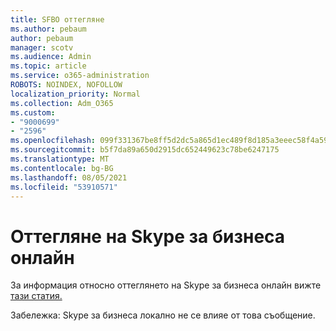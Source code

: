 ```yaml
---
title: SFBO оттегляне
ms.author: pebaum
author: pebaum
manager: scotv
ms.audience: Admin
ms.topic: article
ms.service: o365-administration
ROBOTS: NOINDEX, NOFOLLOW
localization_priority: Normal
ms.collection: Adm_O365
ms.custom:
- "9000699"
- "2596"
ms.openlocfilehash: 099f331367be8ff5d2dc5a865d1ec489f8d185a3eeec58f4a59ca50fa8a65ee7
ms.sourcegitcommit: b5f7da89a650d2915dc652449623c78be6247175
ms.translationtype: MT
ms.contentlocale: bg-BG
ms.lasthandoff: 08/05/2021
ms.locfileid: "53910571"
---
```

# <a name="skype-for-business-online-retirement"></a>Оттегляне на Skype за бизнеса онлайн

За информация относно оттеглянето на Skype за бизнеса онлайн вижте [тази статия.](https://techcommunity.microsoft.com/t5/Microsoft-Teams-Blog/Skype-for-Business-Online-to-Be-Retired-in-2021/ba-p/777833)

Забележка: Skype за бизнеса локално не се влияе от това съобщение. 